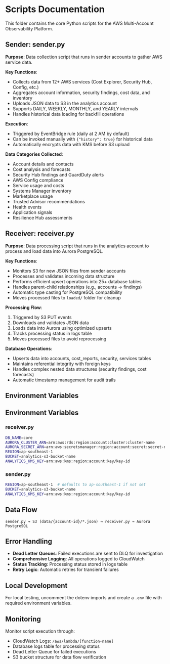 # Scripts Documentation

This folder contains the core Python scripts for the AWS Multi-Account Observability Platform.

## Sender: sender.py
**Purpose**: Data collection script that runs in sender accounts to gather AWS service data.

**Key Functions**:
- Collects data from 12+ AWS services (Cost Explorer, Security Hub, Config, etc.)
- Aggregates account information, security findings, cost data, and inventory
- Uploads JSON data to S3 in the analytics account
- Supports DAILY, WEEKLY, MONTHLY, and YEARLY intervals
- Handles historical data loading for backfill operations

**Execution**:
- Triggered by EventBridge rule (daily at 2 AM by default)
- Can be invoked manually with `{"history": true}` for historical data
- Automatically encrypts data with KMS before S3 upload

**Data Categories Collected**:
- Account details and contacts
- Cost analysis and forecasts
- Security Hub findings and GuardDuty alerts
- AWS Config compliance
- Service usage and costs
- Systems Manager inventory
- Marketplace usage
- Trusted Advisor recommendations
- Health events
- Application signals
- Resilience Hub assessments

## Receiver: receiver.py
**Purpose**: Data processing script that runs in the analytics account to process and load data into Aurora PostgreSQL.

**Key Functions**:
- Monitors S3 for new JSON files from sender accounts
- Processes and validates incoming data structure
- Performs efficient upsert operations into 25+ database tables
- Handles parent-child relationships (e.g., accounts → findings)
- Automatic type casting for PostgreSQL compatibility
- Moves processed files to `loaded/` folder for cleanup

**Processing Flow**:
1. Triggered by S3 PUT events
2. Downloads and validates JSON data
3. Loads data into Aurora using optimized upserts
4. Tracks processing status in logs table
5. Moves processed files to avoid reprocessing

**Database Operations**:
- Upserts data into accounts, cost_reports, security, services tables
- Maintains referential integrity with foreign keys
- Handles complex nested data structures (security findings, cost forecasts)
- Automatic timestamp management for audit trails

## Environment Variables

## Environment Variables

### receiver.py
```bash
DB_NAME=core
AURORA_CLUSTER_ARN=arn:aws:rds:region:account:cluster:cluster-name
AURORA_SECRET_ARN=arn:aws:secretsmanager:region:account:secret:secret-name
REGION=ap-southeast-1
BUCKET=analytics-s3-bucket-name
ANALYTICS_KMS_KEY=arn:aws:kms:region:account:key/key-id
```

### sender.py
```bash
REGION=ap-southeast-1  # defaults to ap-southeast-1 if not set
BUCKET=analytics-s3-bucket-name
ANALYTICS_KMS_KEY=arn:aws:kms:region:account:key/key-id
```

## Data Flow

```
sender.py → S3 (data/{account-id}/*.json) → receiver.py → Aurora PostgreSQL
```

## Error Handling

- **Dead Letter Queues**: Failed executions are sent to DLQ for investigation
- **Comprehensive Logging**: All operations logged to CloudWatch
- **Status Tracking**: Processing status stored in logs table
- **Retry Logic**: Automatic retries for transient failures

## Local Development

For local testing, uncomment the dotenv imports and create a `.env` file with required environment variables.

## Monitoring

Monitor script execution through:
- CloudWatch Logs: `/aws/lambda/[function-name]`
- Database logs table for processing status
- Dead Letter Queue for failed executions
- S3 bucket structure for data flow verification